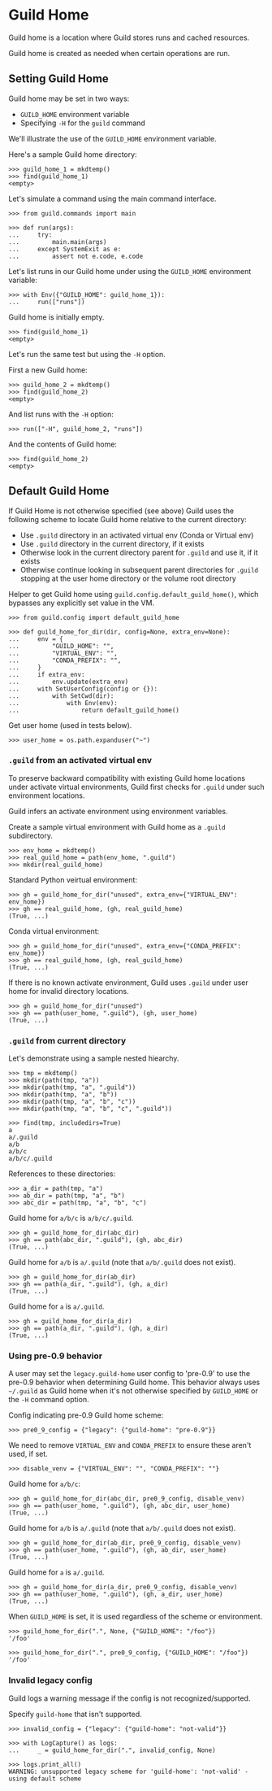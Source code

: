 # Guild Home

Guild home is a location where Guild stores runs and cached resources.

Guild home is created as needed when certain operations are run.

## Setting Guild Home

Guild home may be set in two ways:

- `GUILD_HOME` environment variable
- Specifying `-H` for the `guild` command

We'll illustrate the use of the `GUILD_HOME` environment variable.

Here's a sample Guild home directory:

    >>> guild_home_1 = mkdtemp()
    >>> find(guild_home_1)
    <empty>

Let's simulate a command using the main command interface.

    >>> from guild.commands import main

    >>> def run(args):
    ...     try:
    ...         main.main(args)
    ...     except SystemExit as e:
    ...         assert not e.code, e.code

Let's list runs in our Guild home under using the `GUILD_HOME`
environment variable:

    >>> with Env({"GUILD_HOME": guild_home_1}):
    ...     run(["runs"])

Guild home is initially empty.

    >>> find(guild_home_1)
    <empty>

Let's run the same test but using the `-H` option.

First a new Guild home:

    >>> guild_home_2 = mkdtemp()
    >>> find(guild_home_2)
    <empty>

And list runs with the `-H` option:

    >>> run(["-H", guild_home_2, "runs"])

And the contents of Guild home:

    >>> find(guild_home_2)
    <empty>

## Default Guild Home

If Guild Home is not otherwise specified (see above) Guild uses the
following scheme to locate Guild home relative to the current
directory:

- Use `.guild` directory in an activated virtual env (Conda or Virtual
  env)
- Use `.guild` directory in the current directory, if it exists
- Otherwise look in the current directory parent for `.guild` and use
  it, if it exists
- Otherwise continue looking in subsequent parent directories for
  `.guild` stopping at the user home directory or the volume root
  directory

Helper to get Guild home using `guild.config.default_guild_home()`,
which bypasses any explicitly set value in the VM.

    >>> from guild.config import default_guild_home

    >>> def guild_home_for_dir(dir, config=None, extra_env=None):
    ...     env = {
    ...         "GUILD_HOME": "",
    ...         "VIRTUAL_ENV": "",
    ...         "CONDA_PREFIX": "",
    ...     }
    ...     if extra_env:
    ...         env.update(extra_env)
    ...     with SetUserConfig(config or {}):
    ...         with SetCwd(dir):
    ...             with Env(env):
    ...                 return default_guild_home()

Get user home (used in tests below).

    >>> user_home = os.path.expanduser("~")

### `.guild` from an activated virtual env

To preserve backward compatibility with existing Guild home locations
under activate virtual environments, Guild first checks for `.guild`
under such environment locations.

Guild infers an activate environment using environment variables.

Create a sample virtual environment with Guild home as a `.guild`
subdirectory.

    >>> env_home = mkdtemp()
    >>> real_guild_home = path(env_home, ".guild")
    >>> mkdir(real_guild_home)

Standard Python veirtual environment:

    >>> gh = guild_home_for_dir("unused", extra_env={"VIRTUAL_ENV": env_home})
    >>> gh == real_guild_home, (gh, real_guild_home)
    (True, ...)

Conda virtual environment:

    >>> gh = guild_home_for_dir("unused", extra_env={"CONDA_PREFIX": env_home})
    >>> gh == real_guild_home, (gh, real_guild_home)
    (True, ...)

If there is no known activate environment, Guild uses `.guild` under
user home for invalid directory locations.

    >>> gh = guild_home_for_dir("unused")
    >>> gh == path(user_home, ".guild"), (gh, user_home)
    (True, ...)

### `.guild` from current directory

Let's demonstrate using a sample nested hiearchy.

    >>> tmp = mkdtemp()
    >>> mkdir(path(tmp, "a"))
    >>> mkdir(path(tmp, "a", ".guild"))
    >>> mkdir(path(tmp, "a", "b"))
    >>> mkdir(path(tmp, "a", "b", "c"))
    >>> mkdir(path(tmp, "a", "b", "c", ".guild"))

    >>> find(tmp, includedirs=True)
    a
    a/.guild
    a/b
    a/b/c
    a/b/c/.guild

References to these directories:

    >>> a_dir = path(tmp, "a")
    >>> ab_dir = path(tmp, "a", "b")
    >>> abc_dir = path(tmp, "a", "b", "c")

Guild home for `a/b/c` is `a/b/c/.guild`.

    >>> gh = guild_home_for_dir(abc_dir)
    >>> gh == path(abc_dir, ".guild"), (gh, abc_dir)
    (True, ...)

Guild home for `a/b` is `a/.guild` (note that `a/b/.guild` does not
exist).

    >>> gh = guild_home_for_dir(ab_dir)
    >>> gh == path(a_dir, ".guild"), (gh, a_dir)
    (True, ...)

Guild home for `a` is `a/.guild`.

    >>> gh = guild_home_for_dir(a_dir)
    >>> gh == path(a_dir, ".guild"), (gh, a_dir)
    (True, ...)

### Using pre-0.9 behavior

A user may set the `legacy.guild-home` user config to 'pre-0.9' to use
the pre-0.9 behavior when determining Guild home. This behavior always
uses `~/.guild` as Guild home when it's not otherwise specified by
`GUILD_HOME` or the `-H` command option.

Config indicating pre-0.9 Guild home scheme:

    >>> pre0_9_config = {"legacy": {"guild-home": "pre-0.9"}}

We need to remove `VIRTUAL_ENV` and `CONDA_PREFIX` to ensure these
aren't used, if set.

    >>> disable_venv = {"VIRTUAL_ENV": "", "CONDA_PREFIX": ""}

Guild home for `a/b/c`:

    >>> gh = guild_home_for_dir(abc_dir, pre0_9_config, disable_venv)
    >>> gh == path(user_home, ".guild"), (gh, abc_dir, user_home)
    (True, ...)

Guild home for `a/b` is `a/.guild` (note that `a/b/.guild` does not
exist).

    >>> gh = guild_home_for_dir(ab_dir, pre0_9_config, disable_venv)
    >>> gh == path(user_home, ".guild"), (gh, ab_dir, user_home)
    (True, ...)

Guild home for `a` is `a/.guild`.

    >>> gh = guild_home_for_dir(a_dir, pre0_9_config, disable_venv)
    >>> gh == path(user_home, ".guild"), (gh, a_dir, user_home)
    (True, ...)

When `GUILD_HOME` is set, it is used regardless of the scheme or
environment.

    >>> guild_home_for_dir(".", None, {"GUILD_HOME": "/foo"})
    '/foo'

    >>> guild_home_for_dir(".", pre0_9_config, {"GUILD_HOME": "/foo"})
    '/foo'

### Invalid legacy config

Guild logs a warning message if the config is not recognized/supported.

Specify `guild-home` that isn't supported.

    >>> invalid_config = {"legacy": {"guild-home": "not-valid"}}

    >>> with LogCapture() as logs:
    ...     _ = guild_home_for_dir(".", invalid_config, None)

    >>> logs.print_all()
    WARNING: unsupported legacy scheme for 'guild-home': 'not-valid' -
    using default scheme
